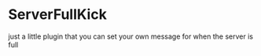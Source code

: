 # ServerFullKick
just a little plugin that you can set your own message for when the server is full
